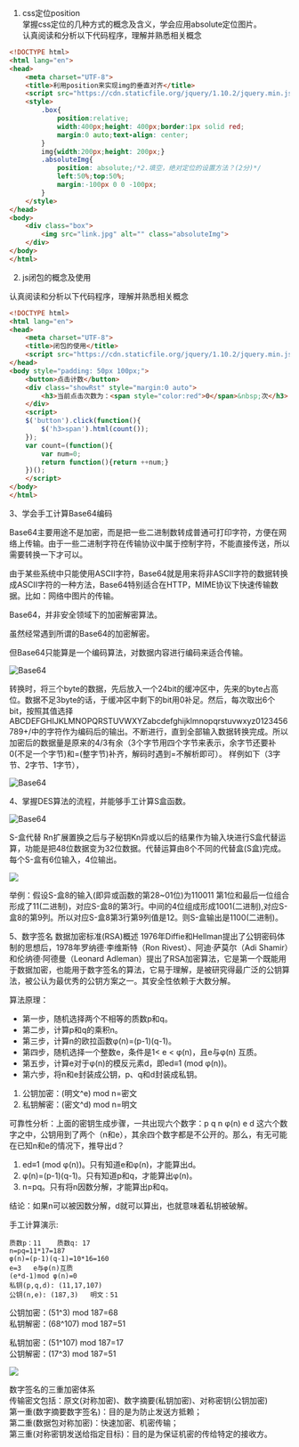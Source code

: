 1. css定位position   
掌握css定位的几种方式的概念及含义，学会应用absolute定位图片。   
认真阅读和分析以下代码程序，理解并熟悉相关概念 

```HTML
<!DOCTYPE html>
<html lang="en">
<head>
	<meta charset="UTF-8">
	<title>利用position来实现img的垂直对齐</title>
	<script src="https://cdn.staticfile.org/jquery/1.10.2/jquery.min.js"></script>
	<style>
		.box{
			position:relative;		
			width:400px;height: 400px;border:1px solid red;
			margin:0 auto;text-align: center;
		}
		img{width:200px;height: 200px;}
		.absoluteImg{
			position: absolute;/*2.填空，绝对定位的设置方法？(2分)*/
			left:50%;top:50%;
			margin:-100px 0 0 -100px;
		}
	</style>
</head>
<body>
	<div class="box">
		<img src="link.jpg" alt="" class="absoluteImg">
	</div>			
</body>
</html>
```

2. js闭包的概念及使用

认真阅读和分析以下代码程序，理解并熟悉相关概念

```HTML
<!DOCTYPE html>
<html lang="en">
<head>
    <meta charset="UTF-8">
    <title>闭包的使用</title>
    <script src="https://cdn.staticfile.org/jquery/1.10.2/jquery.min.js"></script>
</head>
<body style="padding: 50px 100px;">
    <button>点击计数</button>
    <div class="showRst" style="margin:0 auto">
        <h3>当前点击次数为：<span style="color:red">0</span>&nbsp;次</h3>
    </div>
    <script>
    $('button').click(function(){
        $('h3>span').html(count());
    });
    var count=(function(){
        var num=0;
        return function(){return ++num;}
    })();
    </script>
</body>
</html>
```

3、学会手工计算Base64编码

Base64主要用途不是加密，而是把一些二进制数转成普通可打印字符，方便在网络上传输。由于一些二进制字符在传输协议中属于控制字符，不能直接传送，所以需要转换一下才可以。

由于某些系统中只能使用ASCII字符，Base64就是用来将非ASCII字符的数据转换成ASCII字符的一种方法，Base64特别适合在HTTP，MIME协议下快速传输数据。比如：网络中图片的传输。

Base64，并非安全领域下的加密解密算法。

虽然经常遇到所谓的Base64的加密解密。

但Base64只能算是一个编码算法，对数据内容进行编码来适合传输。
 
![Base64](/图片1.png)

转换时，将三个byte的数据，先后放入一个24bit的缓冲区中，先来的byte占高位。数据不足3byte的话，于缓冲区中剩下的bit用0补足。然后，每次取出6个bit，按照其值选择ABCDEFGHIJKLMNOPQRSTUVWXYZabcdefghijklmnopqrstuvwxyz0123456789+/中的字符作为编码后的输出。不断进行，直到全部输入数据转换完成。所以加密后的数据量是原来的4/3有余（3个字节用四个字节来表示，余字节还要补0(不足一个字节)和=(整字节)补齐，解码时遇到=不解析即可）。
样例如下（3字节、2字节、1字节），
 
![Base64](/图片2.png)

4、掌握DES算法的流程，并能够手工计算S盒函数。

![Base64](/图片3.png)

S-盒代替
Rn扩展置换之后与子秘钥Kn异或以后的结果作为输入块进行S盒代替运算，功能是把48位数据变为32位数据。代替运算由8个不同的代替盒(S盒)完成。每个S-盒有6位输入，4位输出。
 
![](/图片4.png)

举例：假设S-盒8的输入(即异或函数的第28~01位)为110011
第1位和最后一位组合形成了11(二进制)，对应S-盒8的第3行。中间的4位组成形成1001(二进制),对应S-盒8的第9列。所以对应S-盒8第3行第9列值是12。则S-盒输出是1100(二进制)。


5、数字签名
数据加密标准(RSA)概述
1976年Diffie和Hellman提出了公钥密码体制的思想后，1978年罗纳德·李维斯特（Ron Rivest）、阿迪·萨莫尔（Adi Shamir）和伦纳德·阿德曼（Leonard Adleman）提出了RSA加密算法，它是第一个既能用于数据加密，也能用于数字签名的算法，它易于理解，是被研究得最广泛的公钥算法，被公认为最优秀的公钥方案之一。其安全性依赖于大数分解。

算法原理：
- 第一步，随机选择两个不相等的质数p和q。
- 第二步，计算p和q的乘积n。
- 第三步，计算n的欧拉函数φ(n)=(p-1)(q-1)。
- 第四步，随机选择一个整数e，条件是1< e < φ(n)，且e与φ(n) 互质。
- 第五步，计算e对于φ(n)的模反元素d，即ed≡1 (mod φ(n))。
- 第六步，将n和e封装成公钥，p、q和d封装成私钥。

1. 公钥加密：(明文^e) mod n=密文
2. 私钥解密：(密文^d) mod n=明文 

可靠性分析：上面的密钥生成步骤，一共出现六个数字：p q n φ(n) e d 这六个数字之中，公钥用到了两个（n和e），其余四个数字都是不公开的。那么，有无可能在已知n和e的情况下，推导出d？
1. ed≡1 (mod φ(n))。只有知道e和φ(n)，才能算出d。
2. φ(n)=(p-1)(q-1)。只有知道p和q，才能算出φ(n)。
3. n=pq。只有将n因数分解，才能算出p和q。

结论：如果n可以被因数分解，d就可以算出，也就意味着私钥被破解。

手工计算演示:

```
质数p：11    质数q: 17   
n=pq=11*17=187   
φ(n)=(p-1)(q-1)=10*16=160   
e=3   e与φ(n)互质
(e*d-1)mod φ(n)=0
私钥(p,q,d): (11,17,107)   
公钥(n,e): (187,3)   明文：51
```
公钥加密：(51^3) mod 187=68  
私钥解密：(68^107) mod 187=51

私钥加密：(51^107) mod 187=17   
公钥解密：(17^3) mod 187=51                
 
![](/图片5.png)

数字签名的三重加密体系   
传输密文包括：原文(对称加密)、数字摘要(私钥加密)、对称密钥(公钥加密)   
第一重(数字摘要数字签名)：目的是为防止发送方抵赖；   
第二重(数据包对称加密)：快速加密、机密传输；   
第三重(对称密钥发送给指定目标)：目的是为保证机密的传给特定的接收方。